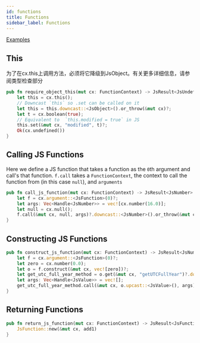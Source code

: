 ```yaml
---
id: functions
title: Functions
sidebar_label: Functions
---
```


[Examples](https://github.com/neon-bindings/examples/tree/master/functions)

## This

为了在cx.this上调用方法，必须将它降级到JsObject。有关更多详细信息，请参阅类型检查部分

```rust
pub fn require_object_this(mut cx: FunctionContext) -> JsResult<JsUndefined> {
    let this = cx.this();
    // Downcast `this` so .set can be called on it
    let this = this.downcast::<JsObject>().or_throw(&mut cx)?;
    let t = cx.boolean(true);
    // Equivalent to  `this.modified = true` in JS
    this.set(&mut cx, "modified", t)?;
    Ok(cx.undefined())
}
```

## Calling JS Functions

Here we define a JS function that takes a function as the `0`th argument and call's that function. `f.call` takes a `FunctionContext`, the context to call the function from (in this case `null`), and `arguments`

```rust
pub fn call_js_function(mut cx: FunctionContext) -> JsResult<JsNumber> {
    let f = cx.argument::<JsFunction>(0)?;
    let args: Vec<Handle<JsNumber>> = vec![cx.number(16.0)];
    let null = cx.null();
    f.call(&mut cx, null, args)?.downcast::<JsNumber>().or_throw(&mut cx)
}
```

## Constructing JS Functions

```rust
pub fn construct_js_function(mut cx: FunctionContext) -> JsResult<JsNumber> {
    let f = cx.argument::<JsFunction>(0)?;
    let zero = cx.number(0.0);
    let o = f.construct(&mut cx, vec![zero])?;
    let get_utc_full_year_method = o.get(&mut cx, "getUTCFullYear")?.downcast::<JsFunction>().or_throw(&mut cx)?;
    let args: Vec<Handle<JsValue>> = vec![];
    get_utc_full_year_method.call(&mut cx, o.upcast::<JsValue>(), args)?.downcast::<JsNumber>().or_throw(&mut cx)
}
```

## Returning Functions

```rust
pub fn return_js_function(mut cx: FunctionContext) -> JsResult<JsFunction> {
    JsFunction::new(&mut cx, add1)
}
```
